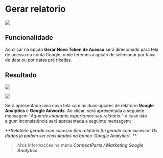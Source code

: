 # Gerar relatorio

![](http://developers.connectparts.com.br/imagens/analytics01.png)

## Funcionalidade

Ao clicar na opção **Gerar Novo Token de Acesso** será direcionado para tela de acesso na conta Google, onde teremos a opção de selecionar por faixa de data ou por datas pré fixadas.

## Resultado

![](http://developers.connectparts.com.br/imagens/analytics02.png)

![](http://developers.connectparts.com.br/imagens/analytics03.png)

Será apresentado uma nova tela com as duas opções de relatório **Google Analytics** e **Google Adwords**. Ao clicar, será apresentada a seguinte mensagem "_Aguarde enquanto exportamos seu relatório._" e caso não algum inconsistência será apresentada a seguinte mensagem:

_**Relatório gerado com sucesso Seu relatório foi gerado com sucesso! Os dados já podem ser consultados no banco 'Google Analytics'. **_

> Mais informações no menu _**ConnectParts / Marketing Google Analytics**_.

